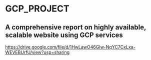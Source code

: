 # GCP_PROJECT

## A comprehensive report on  highly available, scalable website using GCP services

https://drive.google.com/file/d/1HwLawO46GIw-NqYC7CxLxa-WEVEBUrfU/view?usp=sharing
